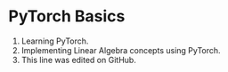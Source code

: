 # PyTorch Basics

1. Learning PyTorch.
2. Implementing Linear Algebra concepts using PyTorch.
3. This line was edited on GitHub.

